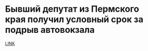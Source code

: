 # Бывший депутат из Пермского края получил условный срок за подрыв автовокзала



[LINK](https://varlamov.ru/2229814.html)